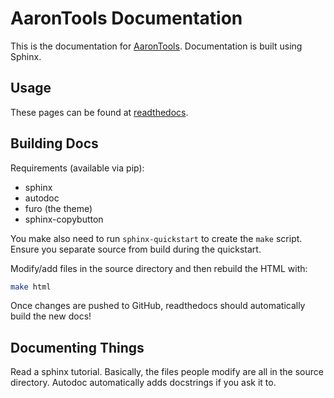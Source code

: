 # AaronTools Documentation 

This is the documentation for <a href="https://github.com/QChASM/AaronTools.py">AaronTools</a>.
Documentation is built using Sphinx.

## Usage

These pages can be found at <a href="https://aarontools.readthedocs.io">readthedocs</a>.

## Building Docs

Requirements (available via pip):

* sphinx
* autodoc
* furo (the theme)
* sphinx-copybutton

You make also need to run `sphinx-quickstart` to create the `make` script.
Ensure you separate source from build during the quickstart.

Modify/add files in the source directory and then rebuild the HTML with:
```sh
make html
```
Once changes are pushed to GitHub, readthedocs should automatically build the new docs!

## Documenting Things
Read a sphinx tutorial. Basically, the files people modify are all in the source directory. Autodoc automatically adds docstrings if you ask it to. 
